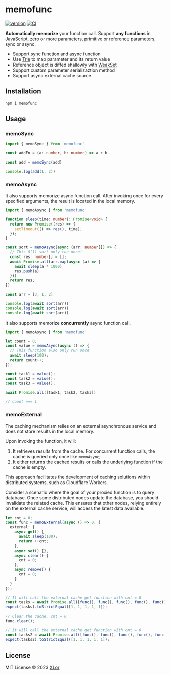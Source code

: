 # memofunc

[![version](https://img.shields.io/npm/v/memofunc?label=memofunc)](https://www.npmjs.com/package/memofunc)
[![CI](https://github.com/yjl9903/memofunc/actions/workflows/ci.yml/badge.svg)](https://github.com/yjl9903/memofunc/actions/workflows/ci.yml)

**Automatically memorize** your function call. Support **any functions** in JavaScript, zero or more parameters, primitive or reference parameters, sync or async.

+ Support sync function and async function
+ Use [Trie](https://en.wikipedia.org/wiki/Trie) to map parameter and its return value
+ Reference object is diffed shallowly with [WeakSet](https://developer.mozilla.org/en-US/docs/Web/JavaScript/Reference/Global_Objects/WeakMap)
+ Support custom parameter serializaztion method
+ Support async external cache source

## Installation

```bash
npm i memofunc
```

## Usage

### memoSync

```ts
import { memoSync } from 'memofunc'

const addFn = (a: number, b: number) => a + b

const add = memoSync(add)

console.log(add(1, 2))
```

### memoAsync

It also supports memorize async function call. After invoking once for every specified arguments, the result is located in the local memory.

```ts
import { memoAsync } from 'memofunc'

function sleep(time: number): Promise<void> {
  return new Promise((res) => {
    setTimeout(() => res(), time);
  });
}

const sort = memoAsync(async (arr: number[]) => {
  // This O(1) sort only run once!
  const res: number[] = [];
  await Promise.all(arr.map(async (a) => {
    await sleep(a * 1000)
    res.push(a)
  }))
  return res;
})

const arr = [3, 1, 2]

console.log(await sort(arr))
console.log(await sort(arr))
console.log(await sort(arr))
```

It also supports memorize **concurrently** async function call.

```ts
import { memoAsync } from 'memofunc'

let count = 0;
const value = memoAsync(async () => {
  // This function also only run once
  await sleep(100);
  return count++;
});

const task1 = value();
const task2 = value();
const task3 = value();

await Promise.all([task1, task2, task3])

// count === 1
```

### memoExternal

The caching mechanism relies on an external asynchronous service and does not store results in the local memory.

Upon invoking the function, it will:

1. It retrieves results from the cache. For concurrent function calls, the cache is queried only once like `memoAsync`;
2. It either returns the cached results or calls the underlying function if the cache is empty.

This approach facilitates the development of caching solutions within distributed systems, such as Cloudflare Workers.

Consider a scenario where the goal of your proxied function is to query database. Once some distributed nodes update the database, you should invalidate the related cache. This ensures that other nodes, relying entirely on the external cache service, will access the latest data available.

```ts
let cnt = 0;
const func = memoExternal(async () => 0, {
  external: {
    async get() {
      await sleep(100);
      return ++cnt;
    },
    async set() {},
    async clear() {
      cnt = 0;
    },
    async remove() {
      cnt = 0;
    }
  }
});

// It will call the external cache get function with cnt = 0
const tasks = await Promise.all([func(), func(), func(), func(), func()]);
expect(tasks).toStrictEqual([1, 1, 1, 1, 1]);

// Clear the cache, cnt = 0
func.clear();

// It will call the external cache get function with cnt = 0
const tasks2 = await Promise.all([func(), func(), func(), func(), func()]);
expect(tasks2).toStrictEqual([1, 1, 1, 1, 1]);
```

## License

MIT License © 2023 [XLor](https://github.com/yjl9903)
